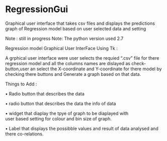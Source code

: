# RegressionGui
Graphical user interface that takes csv files and displays the predictions graph of Regression model based on user selected data and setting 

Note : still in progress 
Note: The python version used 2.7

Regression model Graphical User InterFace Using Tk :

A grphical user interface were user selects the requied “.csv” file for there regression model and all the columns names are dislayed as check-button,user an select the X-coordinate and Y-coordinate for there model by checking there buttons and Generate a graph based on that data.

Things to Add :

• Radio button that describes the data

• radio button that describes the data the info of data

• widget that diaplay the tpye of graph to be diaplayed with  
  user based setting for colour and bin size of graph.

• Label that displays the possibble values and result of data analysed 
  and there co-relations.

